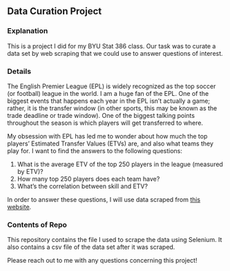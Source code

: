 ## Data Curation Project

### Explanation

This is a project I did for my BYU Stat 386 class. Our task was to curate a data set by web scraping that we could use to answer questions of interest.

### Details

The English Premier League (EPL) is widely recognized as the top soccer (or football) league in the world. I am a huge fan of the EPL. One of the biggest events that happens each year in the EPL isn’t actually a game; rather, it is the transfer window (in other sports, this may be known as the trade deadline or trade window). One of the biggest talking points throughout the season is which players will get transferred to where.

My obsession with EPL has led me to wonder about how much the top players’ Estimated Transfer Values (ETVs) are, and also what teams they play for. I want to find the answers to the following questions:
1. What is the average ETV of the top 250 players in the league (measured by ETV)?
2. How many top 250 players does each team have?
3. What’s the correlation between skill and ETV?

In order to answer these questions, I will use data scraped from [this website](https://www.footballtransfers.com/us/players/uk-premier-league).

### Contents of Repo

This repository contains the file I used to scrape the data using Selenium. It also contains a csv file of the data set after it was scraped.

Please reach out to me with any questions concerning this project!